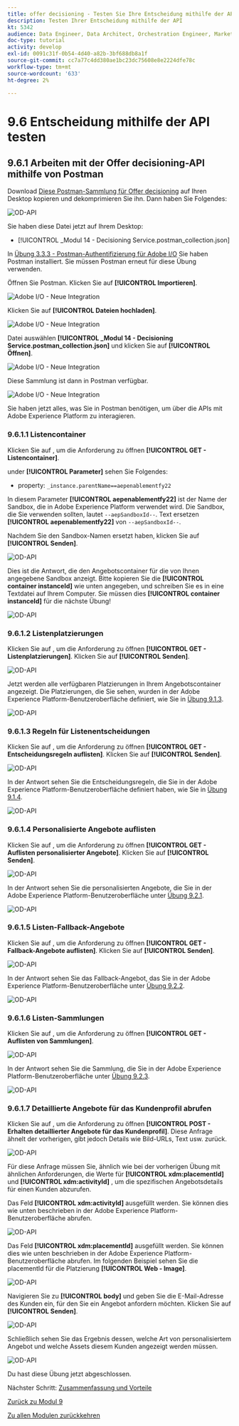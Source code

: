 ```yaml
---
title: offer decisioning - Testen Sie Ihre Entscheidung mithilfe der API.
description: Testen Ihrer Entscheidung mithilfe der API
kt: 5342
audience: Data Engineer, Data Architect, Orchestration Engineer, Marketer
doc-type: tutorial
activity: develop
exl-id: 0091c31f-0b54-4d40-a82b-3bf688db8a1f
source-git-commit: cc7a77c4dd380ae1bc23dc75608e8e2224dfe78c
workflow-type: tm+mt
source-wordcount: '633'
ht-degree: 2%

---
```


# 9.6 Entscheidung mithilfe der API testen

## 9.6.1 Arbeiten mit der Offer decisioning-API mithilfe von Postman

Download [Diese Postman-Sammlung für Offer decisioning](./../../assets/postman/postman_offer-decisioning.zip) auf Ihren Desktop kopieren und dekomprimieren Sie ihn. Dann haben Sie Folgendes:

![OD-API](./images/unzip.png)

Sie haben diese Datei jetzt auf Ihrem Desktop:

- [!UICONTROL _Modul 14 - Decisioning Service.postman_collection.json]

In [Übung 3.3.3 - Postman-Authentifizierung für Adobe I/O](./../../modules/module3/ex3.md) Sie haben Postman installiert. Sie müssen Postman erneut für diese Übung verwenden.

Öffnen Sie Postman. Klicken Sie auf **[!UICONTROL Importieren]**.

![Adobe I/O - Neue Integration](./images/postmanui.png)

Klicken Sie auf **[!UICONTROL Dateien hochladen]**.

![Adobe I/O - Neue Integration](./images/pm1.png)

Datei auswählen **[!UICONTROL _Modul 14 - Decisioning Service.postman_collection.json]** und klicken Sie auf **[!UICONTROL Öffnen]**.

![Adobe I/O - Neue Integration](./images/pm2.png)

Diese Sammlung ist dann in Postman verfügbar.

![Adobe I/O - Neue Integration](./images/pm3.png)

Sie haben jetzt alles, was Sie in Postman benötigen, um über die APIs mit Adobe Experience Platform zu interagieren.

### 9.6.1.1 Listencontainer

Klicken Sie auf , um die Anforderung zu öffnen **[!UICONTROL GET - Listencontainer]**.

under **[!UICONTROL Parameter]** sehen Sie Folgendes:

- property: `_instance.parentName==aepenablementfy22`

In diesem Parameter **[!UICONTROL aepenablementfy22]** ist der Name der Sandbox, die in Adobe Experience Platform verwendet wird. Die Sandbox, die Sie verwenden sollten, lautet `--aepSandboxId--`. Text ersetzen **[!UICONTROL aepenablementfy22]** von `--aepSandboxId--`.

Nachdem Sie den Sandbox-Namen ersetzt haben, klicken Sie auf **[!UICONTROL Senden]**.

![OD-API](./images/api2.png)

Dies ist die Antwort, die den Angebotscontainer für die von Ihnen angegebene Sandbox anzeigt. Bitte kopieren Sie die **[!UICONTROL container instanceId]** wie unten angegeben, und schreiben Sie es in eine Textdatei auf Ihrem Computer. Sie müssen dies **[!UICONTROL container instanceId]** für die nächste Übung!

![OD-API](./images/api3.png)

### 9.6.1.2 Listenplatzierungen

Klicken Sie auf , um die Anforderung zu öffnen **[!UICONTROL GET - Listenplatzierungen]**. Klicken Sie auf **[!UICONTROL Senden]**.

![OD-API](./images/api4.png)

Jetzt werden alle verfügbaren Platzierungen in Ihrem Angebotscontainer angezeigt. Die Platzierungen, die Sie sehen, wurden in der Adobe Experience Platform-Benutzeroberfläche definiert, wie Sie in [Übung 9.1.3](./ex1.md).

![OD-API](./images/api5.png)

### 9.6.1.3 Regeln für Listenentscheidungen

Klicken Sie auf , um die Anforderung zu öffnen **[!UICONTROL GET - Entscheidungsregeln auflisten]**. Klicken Sie auf **[!UICONTROL Senden]**.

![OD-API](./images/api6.png)

In der Antwort sehen Sie die Entscheidungsregeln, die Sie in der Adobe Experience Platform-Benutzeroberfläche definiert haben, wie Sie in [Übung 9.1.4](./ex1.md).

![OD-API](./images/api7.png)

### 9.6.1.4 Personalisierte Angebote auflisten

Klicken Sie auf , um die Anforderung zu öffnen **[!UICONTROL GET - Auflisten personalisierter Angebote]**. Klicken Sie auf **[!UICONTROL Senden]**.

![OD-API](./images/api8.png)

In der Antwort sehen Sie die personalisierten Angebote, die Sie in der Adobe Experience Platform-Benutzeroberfläche unter [Übung 9.2.1](./ex2.md).

![OD-API](./images/api9.png)

### 9.6.1.5 Listen-Fallback-Angebote

Klicken Sie auf , um die Anforderung zu öffnen **[!UICONTROL GET - Fallback-Angebote auflisten]**. Klicken Sie auf **[!UICONTROL Senden]**.

![OD-API](./images/api10.png)

In der Antwort sehen Sie das Fallback-Angebot, das Sie in der Adobe Experience Platform-Benutzeroberfläche unter [Übung 9.2.2](./ex2.md).

![OD-API](./images/api11.png)

### 9.6.1.6 Listen-Sammlungen

Klicken Sie auf , um die Anforderung zu öffnen **[!UICONTROL GET - Auflisten von Sammlungen]**.

![OD-API](./images/api12.png)

In der Antwort sehen Sie die Sammlung, die Sie in der Adobe Experience Platform-Benutzeroberfläche unter [Übung 9.2.3](./ex2.md).

![OD-API](./images/api13.png)

### 9.6.1.7 Detaillierte Angebote für das Kundenprofil abrufen

Klicken Sie auf , um die Anforderung zu öffnen **[!UICONTROL POST - Erhalten detaillierter Angebote für das Kundenprofil]**. Diese Anfrage ähnelt der vorherigen, gibt jedoch Details wie Bild-URLs, Text usw. zurück.

![OD-API](./images/api23.png)

Für diese Anfrage müssen Sie, ähnlich wie bei der vorherigen Übung mit ähnlichen Anforderungen, die Werte für **[!UICONTROL xdm:placementId]** und **[!UICONTROL xdm:activityId]** , um die spezifischen Angebotsdetails für einen Kunden abzurufen.

Das Feld **[!UICONTROL xdm:activityId]** ausgefüllt werden. Sie können dies wie unten beschrieben in der Adobe Experience Platform-Benutzeroberfläche abrufen.

![OD-API](./images/activityid.png)

Das Feld **[!UICONTROL xdm:placementId]** ausgefüllt werden. Sie können dies wie unten beschrieben in der Adobe Experience Platform-Benutzeroberfläche abrufen. Im folgenden Beispiel sehen Sie die placementId für die Platzierung **[!UICONTROL Web - Image]**.

![OD-API](./images/placementid.png)

Navigieren Sie zu **[!UICONTROL body]** und geben Sie die E-Mail-Adresse des Kunden ein, für den Sie ein Angebot anfordern möchten. Klicken Sie auf **[!UICONTROL Senden]**.

![OD-API](./images/api24.png)

Schließlich sehen Sie das Ergebnis dessen, welche Art von personalisiertem Angebot und welche Assets diesem Kunden angezeigt werden müssen.

![OD-API](./images/api25.png)

Du hast diese Übung jetzt abgeschlossen.

Nächster Schritt: [Zusammenfassung und Vorteile](./summary.md)

[Zurück zu Modul 9](./offer-decisioning.md)

[Zu allen Modulen zurückkehren](./../../overview.md)
